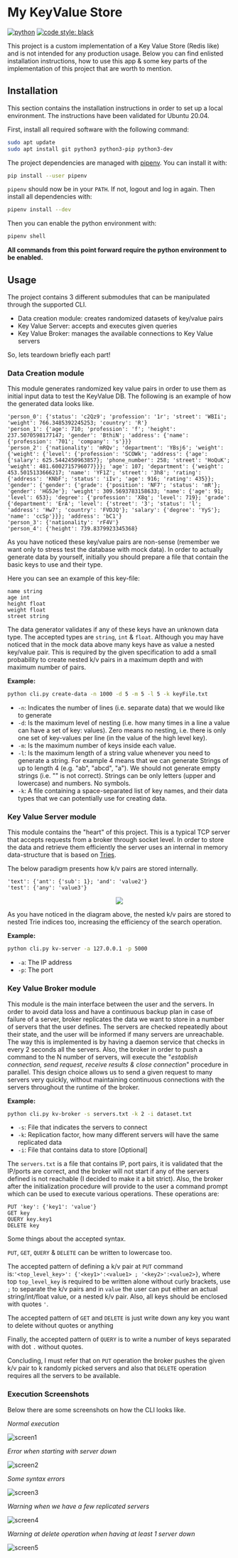 # My KeyValue Store

[![python](https://img.shields.io/badge/Python-3.7%20%7C%203.8%20%7C%203.9-blue.svg?logo=python&logoColor=white)](https://www.python.org/)   [![code style: black](https://img.shields.io/badge/Code%20Style-black-000000.svg)](https://github.com/psf/black)

This project is a custom implementation of a Key Value Store (Redis like) and is not intended for any production usage. 
Below you can find enlisted installation instructions, how to use this app & some key parts of the implementation of this project
that are worth to mention.


## Installation

This section contains the installation instructions in order to set up a local environment. The instructions
have been validated for Ubuntu 20.04.

First, install all required software with the following command:

```bash
sudo apt update
sudo apt install git python3 python3-pip python3-dev
```

The project dependencies are managed with [pipenv](https://docs.pipenv.org/en/latest/). You can install it with:

```bash
pip install --user pipenv
```

`pipenv` should now be in your `PATH`. If not, logout and log in again. Then install all dependencies with:

```bash
pipenv install --dev
```

Then you can enable the python environment with:

```bash
pipenv shell
```

**All commands from this point forward require the python environment to be enabled.**


## Usage

The project contains 3 different submodules that can be manipulated through the supported CLI. 

- Data creation module: creates randomized datasets of key/value pairs
- Key Value Server: accepts and executes given queries
- Key Value Broker: manages the available connections to Key Value servers

So, lets teardown briefly each part!

### Data Creation module

This module generates randomized key value pairs in order to use them as initial input data to test the KeyValue DB. 
The following is an example of how the generated data looks like.

```
'person_0': {'status': 'c2Qz9'; 'profession': '1r'; 'street': 'WBIi'; 'weight': 766.3485392245253; 'country': 'R'}
'person_1': {'age': 710; 'profession': 'f'; 'height': 237.5070598177147; 'gender': 'BthiN'; 'address': {'name': {'profession': '701'; 'company': 's'}}}
'person_2': {'nationality': 'mRQv'; 'department': 'YBsj6'; 'weight': {'weight': {'level': {'profession': 'SCOWk'; 'address': {'age': {'salary': 625.5442450963857}; 'phone_number': 258; 'street': 'HoQuK'; 'weight': 481.6002715796077}}}; 'age': 107; 'department': {'weight': 453.5015133666217; 'name': 'YF1Z'; 'street': '3h8'; 'rating': {'address': 'KNbF'; 'status': 'iIv'; 'age': 916; 'rating': 435}}; 'gender': {'gender': {'grade': {'position': 'NF7'; 'status': 'mR'}; 'gender': 'HG5Je'}; 'weight': 309.5693783158633; 'name': {'age': 91; 'level': 653}; 'degree': {'profession': 'X8q'; 'level': 719}; 'grade': {'department': 'ErA'; 'level': {'street': '3'; 'status': 'l'; 'address': 'Hw7'; 'country': 'FVDJQ'}; 'salary': {'degree': 'YyS'}; 'name': 'ccSp'}}}; 'address': 'bC1'}
'person_3': {'nationality': 'rF4V'}
'person_4': {'height': 739.8379923345368}
```

As you have noticed these key/value pairs are non-sense (remember we want only to stress test the database with mock
data). In order to actually generate data by yourself, initially you should prepare a file that contain the basic 
keys to use and their type. 

Here you can see an example of this key-file:

```
name string
age int
height float
weight float
street string
```

The data generator validates if any of these keys have an unknown data type. The accepted types are `string`, `int` & `float`. 
Although you may have noticed that in the mock data above many keys have as value a nested key/value pair. 
This is required by the given specification to add a small probability to create nested k/v pairs in a maximum depth 
and with maximum number of pairs.

**Example:**

```bash
python cli.py create-data -n 1000 -d 5 -m 5 -l 5 -k keyFile.txt
```

- `-n`: Indicates the number of lines (i.e. separate data) that we would like to generate
- `-d`: Is the maximum level of nesting (i.e. how many times in a line a value can have a set of key: values). 
  Zero means no nesting, i.e. there is only one set of key-values per line (in the value of the high level key).
- `-m`: Is the maximum number of keys inside each value.
- `-l`: Is the maximum length of a string value whenever you need to generate a string. For example 4 means that we can generate Strings 
  of up to length 4 (e.g. "ab", "abcd", "a"). We should not generate empty strings (i.e. "" is not correct). Strings can be only letters 
  (upper and lowercase) and numbers. No symbols.
- `-k`: A file containing a space-separated list of key names, and their data types that we can potentially use for creating data.

### Key Value Server module

This module contains the "heart" of this project. This is a typical TCP server that accepts requests from a broker through socket level. In order to store
the data and retrieve them efficiently the server uses an internal in memory data-structure that is based on [Tries](https://en.wikipedia.org/wiki/Trie).

The below paradigm presents how k/v pairs are stored internally.

```
'text': {'ant': {'sub': 1}; 'and': 'value2'}
'test': {'any': 'value3'}
```

<p align="center">
  <img src="https://github.com/VangelisTsiatouras/my-kv-store/blob/main/assist_material/tries.png">
</p>

As you have noticed in the diagram above, the nested k/v pairs are stored to nested Trie indices too, increasing the efficiency of the search operation.

**Example:**

```bash
python cli.py kv-server -a 127.0.0.1 -p 5000
```

- `-a`: The IP address
- `-p`: The port

### Key Value Broker module

This module is the main interface between the user and the servers. In order to avoid data loss and have a continuous backup plan in case of 
failure of a server, broker replicates the data we want to store in a number of servers that the user defines. The servers are checked repeatedly
about their state, and the user will be informed if many servers are unreachable. The way this is implemented is by having a daemon service that 
checks in every 2 seconds all the servers. Also, the broker in order to push a command to the N number of servers, will execute the "_establish connection, 
send request, receive results & close connection_" procedure in parallel. This design choice allows us to send a given request to many servers very quickly,
without maintaining continuous connections with the servers throughout the runtime of the broker.

**Example:**

```bash
python cli.py kv-broker -s servers.txt -k 2 -i dataset.txt
```

- `-s`: File that indicates the servers to connect
- `-k`: Replication factor, how many different servers will have the same replicated data
- `-i`: File that contains data to store [Optional]

The `servers.txt` is a file that contains IP, port pairs, it is validated that the IP/ports are correct, and the broker will not start if any of the
servers defined is not reachable (I decided to make it a bit strict). Also, the broker after the initialization procedure will provide to the user a 
command prompt which can be used to execute various operations. These operations are:

```
PUT 'key': {'key1': 'value'}
GET key
QUERY key.key1
DELETE key
```

Some things about the accepted syntax. 

`PUT`, `GET`, `QUERY` & `DELETE` can be written to lowercase too.

The accepted pattern of defining a k/v pair at `PUT` command is:`'<top_level_key>': {'<key1>':<value1> ; '<key2>':<value2>}`, where top `top_level_key` 
is required to be written alone without curly brackets, use `;` to separate the k/v pairs and in `value` the user can put either an actual string/int/float 
value, or a nested k/v pair. Also, all keys should be enclosed with quotes `'`.

The accepted pattern of `GET` and `DELETE` is just write down any key you want to delete without quotes or anything

Finally, the accepted pattern of `QUERY` is to write a number of keys separated with dot `.` without quotes.

Concluding, I must refer that on `PUT` operation the broker pushes the given k/v pair to k randomly picked servers 
and also that `DELETE` operation requires all the servers to be available.  

### Execution Screenshots

Below there are some screenshots on how the CLI looks like.

_Normal execution_

![screen1](https://github.com/VangelisTsiatouras/my-kv-store/blob/main/assist_material/screen_1.png)

_Error when starting with server down_

![screen2](https://github.com/VangelisTsiatouras/my-kv-store/blob/main/assist_material/screen_3.png)

_Some syntax errors_

![screen3](https://github.com/VangelisTsiatouras/my-kv-store/blob/main/assist_material/screen_4.png)

_Warning when we have a few replicated servers_

![screen4](https://github.com/VangelisTsiatouras/my-kv-store/blob/main/assist_material/screen_2.png)

_Warning at delete operation when having at least 1 server down_ 

![screen5](https://github.com/VangelisTsiatouras/my-kv-store/blob/main/assist_material/screen_5.png)
